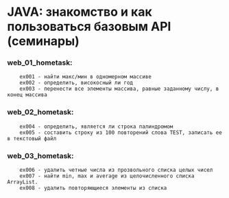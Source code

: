 # JAVA: знакомство и как пользоваться базовым API (семинары)  

### web_01_hometask:  
        ex001 - найти макс/мин в одномерном массиве  
        ex002 - определить, високосный ли год
        ex003 - перенести все элементы массива, равные заданному числу, в конец массива

### web_02_hometask:
        ex004 - определить, является ли строка палиндромом  
        ex005 - составить строку из 100 повторений слова TEST, записать ее в текстовый файл  

### web_03_hometask:
        ex006 - удалить четные числа из прозвольного списка целых чисел  
        ex007 - найти min, max и average из целочисленного списка ArrayList.  
        ex008 - удалить повторяющиеся элементы из списка  
